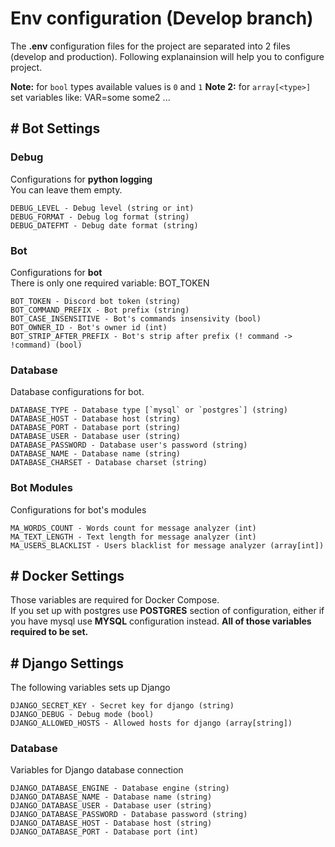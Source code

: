 # Env configuration (Develop branch)
The **.env** configuration files for the project are separated into 2 files (develop and production). Following explanainsion will help you to configure project.

**Note:** for `bool` types available values is `0` and `1`
**Note 2:** for `array[<type>]` set variables like: VAR=some some2 ...

## # Bot Settings
### Debug
Configurations for **python logging**\
You can leave them empty.
```
DEBUG_LEVEL - Debug level (string or int)
DEBUG_FORMAT - Debug log format (string)
DEBUG_DATEFMT - Debug date format (string)
```
### Bot
Configurations for **bot**\
There is only one required variable: BOT_TOKEN
```
BOT_TOKEN - Discord bot token (string)
BOT_COMMAND_PREFIX - Bot prefix (string)
BOT_CASE_INSENSITIVE - Bot's commands insensivity (bool)
BOT_OWNER_ID - Bot's owner id (int)
BOT_STRIP_AFTER_PREFIX - Bot's strip after prefix (! command -> !command) (bool)
```
### Database
Database configurations for bot.
```
DATABASE_TYPE - Database type [`mysql` or `postgres`] (string)
DATABASE_HOST - Database host (string)
DATABASE_PORT - Database port (string)
DATABASE_USER - Database user (string)
DATABASE_PASSWORD - Database user's password (string)
DATABASE_NAME - Database name (string)
DATABASE_CHARSET - Database charset (string)
```
### Bot Modules
Configurations for bot's modules
```
MA_WORDS_COUNT - Words count for message analyzer (int)
MA_TEXT_LENGTH - Text length for message analyzer (int)
MA_USERS_BLACKLIST - Users blacklist for message analyzer (array[int])
```

## # Docker Settings
Those variables are required for Docker Compose.\
If you set up with postgres use **POSTGRES** section of configuration, either if you have mysql use **MYSQL** configuration instead. **All of those variables required to be set.**

## # Django Settings
The following variables sets up Django
```
DJANGO_SECRET_KEY - Secret key for django (string)
DJANGO_DEBUG - Debug mode (bool)
DJANGO_ALLOWED_HOSTS - Allowed hosts for django (array[string])
```
### Database
Variables for Django database connection
```
DJANGO_DATABASE_ENGINE - Database engine (string)
DJANGO_DATABASE_NAME - Database name (string)
DJANGO_DATABASE_USER - Database user (string)
DJANGO_DATABASE_PASSWORD - Database password (string)
DJANGO_DATABASE_HOST - Database host (string)
DJANGO_DATABASE_PORT - Database port (int)
```